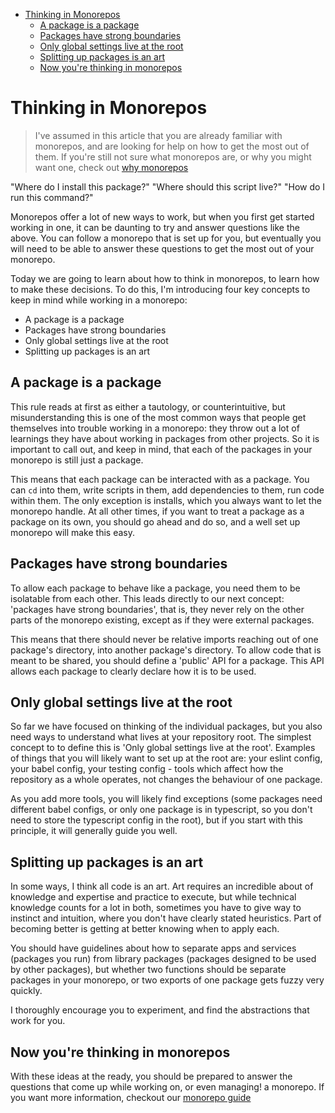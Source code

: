<!-- START doctoc generated TOC please keep comment here to allow auto update -->
<!-- DON'T EDIT THIS SECTION, INSTEAD RE-RUN doctoc TO UPDATE -->

- [Thinking in Monorepos](#thinking-in-monorepos)
  - [A package is a package](#a-package-is-a-package)
  - [Packages have strong boundaries](#packages-have-strong-boundaries)
  - [Only global settings live at the root](#only-global-settings-live-at-the-root)
  - [Splitting up packages is an art](#splitting-up-packages-is-an-art)
  - [Now you're thinking in monorepos](#now-youre-thinking-in-monorepos)

<!-- END doctoc generated TOC please keep comment here to allow auto update -->

# Thinking in Monorepos

> I've assumed in this article that you are already familiar with monorepos, and are looking for help on how to get the most out of them. If you're still not sure what monorepos are, or why you might want one, check out [why monorepos](./why-monorepos.md)

"Where do I install this package?"
"Where should this script live?"
"How do I run this command?"

Monorepos offer a lot of new ways to work, but when you first get started working in one, it can be daunting to try and answer questions like the above. You can follow a monorepo that is set up for you, but eventually you will need to be able to answer these questions to get the most out of your monorepo.

Today we are going to learn about how to think in monorepos, to learn how to make these decisions. To do this, I'm introducing four key concepts to keep in mind while working in a monorepo:

- A package is a package
- Packages have strong boundaries
- Only global settings live at the root
- Splitting up packages is an art

## A package is a package

This rule reads at first as either a tautology, or counterintuitive, but misunderstanding this is one of the most common ways that people get themselves into trouble working in a monorepo: they throw out a lot of learnings they have about working in packages from other projects. So it is important to call out, and keep in mind, that each of the packages in your monorepo is still just a package.

This means that each package can be interacted with as a package. You can `cd` into them, write scripts in them, add dependencies to them, run code within them. The only exception is installs, which you always want to let the monorepo handle. At all other times, if you want to treat a package as a package on its own, you should go ahead and do so, and a well set up monorepo will make this easy.

## Packages have strong boundaries

To allow each package to behave like a package, you need them to be isolatable from each other. This leads directly to our next concept: 'packages have strong boundaries', that is, they never rely on the other parts of the monorepo existing, except as if they were external packages.

This means that there should never be relative imports reaching out of one package's directory, into another package's directory. To allow code that is meant to be shared, you should define a 'public' API for a package. This API allows each package to clearly declare how it is to be used.

## Only global settings live at the root

So far we have focused on thinking of the individual packages, but you also need ways to understand what lives at your repository root. The simplest concept to to define this is 'Only global settings live at the root'. Examples of things that you will likely want to set up at the root are: your eslint config, your babel config, your testing config - tools which affect how the repository as a whole operates, not changes the behaviour of one package.

As you add more tools, you will likely find exceptions (some packages need different babel configs, or only one package is in typescript, so you don't need to store the typescript config in the root), but if you start with this principle, it will generally guide you well.

## Splitting up packages is an art

In some ways, I think all code is an art. Art requires an incredible about of knowledge and expertise and practice to execute, but while technical knowledge counts for a lot in both, sometimes you have to give way to instinct and intuition, where you don't have clearly stated heuristics. Part of becoming better is getting at better knowing when to apply each.

You should have guidelines about how to separate apps and services (packages you run) from library packages (packages designed to be used by other packages), but whether two functions should be separate packages in your monorepo, or two exports of one package gets fuzzy very quickly.

I thoroughly encourage you to experiment, and find the abstractions that work for you.

## Now you're thinking in monorepos

With these ideas at the ready, you should be prepared to answer the questions that come up while working on, or even managing! a monorepo. If you want more information, checkout our [monorepo guide](https://monorepo.guide)
